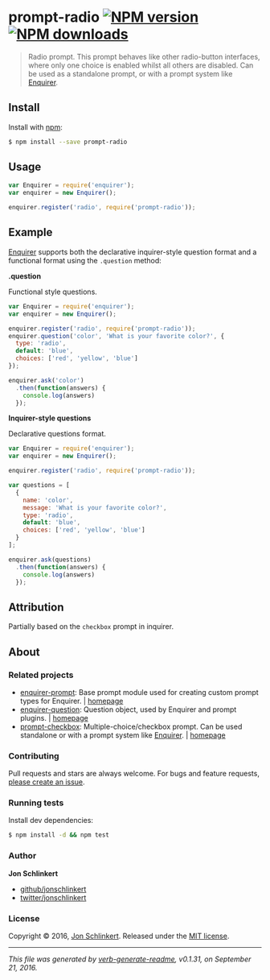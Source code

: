 # prompt-radio [![NPM version](https://img.shields.io/npm/v/prompt-radio.svg?style=flat)](https://www.npmjs.com/package/prompt-radio) [![NPM downloads](https://img.shields.io/npm/dm/prompt-radio.svg?style=flat)](https://npmjs.org/package/prompt-radio)

> Radio prompt. This prompt behaves like other radio-button interfaces, where only one choice is enabled whilst all others are disabled. Can be used as a standalone prompt, or with a prompt system like [Enquirer](https://github.com/enquirer/enquirer).

## Install

Install with [npm](https://www.npmjs.com/):

```sh
$ npm install --save prompt-radio
```

## Usage

```js
var Enquirer = require('enquirer');
var enquirer = new Enquirer();

enquirer.register('radio', require('prompt-radio'));
```

## Example

[Enquirer](https://github.com/enquirer/enquirer) supports both the declarative inquirer-style question format and a functional format using the `.question` method:

**.question**

Functional style questions.

```js
var Enquirer = require('enquirer');
var enquirer = new Enquirer();

enquirer.register('radio', require('prompt-radio'));
enquirer.question('color', 'What is your favorite color?', {
  type: 'radio',
  default: 'blue',
  choices: ['red', 'yellow', 'blue']
});

enquirer.ask('color')
  .then(function(answers) {
    console.log(answers)
  });
```

**Inquirer-style questions**

Declarative questions format.

```js
var Enquirer = require('enquirer');
var enquirer = new Enquirer();

enquirer.register('radio', require('prompt-radio'));

var questions = [
  {
    name: 'color',
    message: 'What is your favorite color?',
    type: 'radio',
    default: 'blue',
    choices: ['red', 'yellow', 'blue']
  }
];

enquirer.ask(questions)
  .then(function(answers) {
    console.log(answers)
  });
```

## Attribution

Partially based on the `checkbox` prompt in inquirer.

## About

### Related projects

* [enquirer-prompt](https://www.npmjs.com/package/enquirer-prompt): Base prompt module used for creating custom prompt types for Enquirer. | [homepage](https://github.com/jonschlinkert/enquirer-prompt "Base prompt module used for creating custom prompt types for Enquirer.")
* [enquirer-question](https://www.npmjs.com/package/enquirer-question): Question object, used by Enquirer and prompt plugins. | [homepage](https://github.com/enquirer/enquirer-question "Question object, used by Enquirer and prompt plugins.")
* [prompt-checkbox](https://www.npmjs.com/package/prompt-checkbox): Multiple-choice/checkbox prompt. Can be used standalone or with a prompt system like [Enquirer](https://github.com/enquirer/enquirer). | [homepage](https://github.com/enquirer/prompt-checkbox "Multiple-choice/checkbox prompt. Can be used standalone or with a prompt system like [Enquirer].")

### Contributing

Pull requests and stars are always welcome. For bugs and feature requests, [please create an issue](../../issues/new).

### Running tests

Install dev dependencies:

```sh
$ npm install -d && npm test
```

### Author

**Jon Schlinkert**

* [github/jonschlinkert](https://github.com/jonschlinkert)
* [twitter/jonschlinkert](http://twitter.com/jonschlinkert)

### License

Copyright © 2016, [Jon Schlinkert](https://github.com/jonschlinkert).
Released under the [MIT license](https://github.com/enquirer/prompt-radio/blob/master/LICENSE).

***

_This file was generated by [verb-generate-readme](https://github.com/verbose/verb-generate-readme), v0.1.31, on September 21, 2016._